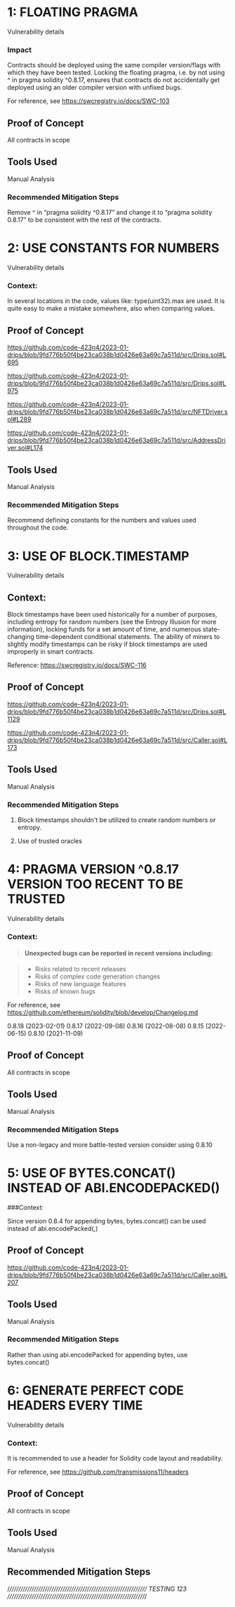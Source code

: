 # 1: FLOATING PRAGMA 

Vulnerability details

### Impact

Contracts should be deployed using the same compiler version/flags with which they have been tested. Locking the floating pragma, i.e. by not using ^ in pragma solidity ^0.8.17, ensures that contracts do not accidentally get deployed using an older compiler version with unfixed bugs.

For reference, see https://swcregistry.io/docs/SWC-103

## Proof of Concept

All contracts in scope 

## Tools Used

Manual Analysis

### Recommended Mitigation Steps

Remove ^ in “pragma solidity ^0.8.17” and change it to “pragma solidity 0.8.17” to be consistent with the rest of the contracts.

# 2: USE CONSTANTS FOR NUMBERS

Vulnerability details

### Context:

In several locations in the code, values like: type(uint32).max are used. It is quite easy to make a mistake somewhere, also when comparing values.

## Proof of Concept

https://github.com/code-423n4/2023-01-drips/blob/9fd776b50f4be23ca038b1d0426e63a69c7a511d/src/Drips.sol#L695 

https://github.com/code-423n4/2023-01-drips/blob/9fd776b50f4be23ca038b1d0426e63a69c7a511d/src/Drips.sol#L975 

https://github.com/code-423n4/2023-01-drips/blob/9fd776b50f4be23ca038b1d0426e63a69c7a511d/src/NFTDriver.sol#L289 

https://github.com/code-423n4/2023-01-drips/blob/9fd776b50f4be23ca038b1d0426e63a69c7a511d/src/AddressDriver.sol#L174 

## Tools Used

Manual Analysis

### Recommended Mitigation Steps

Recommend defining constants for the numbers and values used throughout the code.


# 3: USE OF BLOCK.TIMESTAMP

Vulnerability details

## Context:

Block timestamps have been used historically for a number of purposes, including entropy for random numbers (see the Entropy Illusion for more information), locking funds for a set amount of time, and numerous state-changing time-dependent conditional statements. The ability of miners to slightly modify timestamps can be risky if block timestamps are used improperly in smart contracts.

Reference: https://swcregistry.io/docs/SWC-116 

## Proof of Concept

https://github.com/code-423n4/2023-01-drips/blob/9fd776b50f4be23ca038b1d0426e63a69c7a511d/src/Drips.sol#L1129 

https://github.com/code-423n4/2023-01-drips/blob/9fd776b50f4be23ca038b1d0426e63a69c7a511d/src/Caller.sol#L173 

## Tools Used

Manual Analysis

### Recommended Mitigation Steps

1. Block timestamps shouldn't be utilized to create random numbers or entropy.

2. Use of trusted oracles


# 4: PRAGMA VERSION ^0.8.17 VERSION TOO RECENT TO BE TRUSTED

Vulnerability details

### Context:

> #### Unexpected bugs can be reported in recent versions including:

> - Risks related to recent releases
> - Risks of complex code generation changes
> - Risks of new language features
> - Risks of known bugs

For reference, see https://github.com/ethereum/solidity/blob/develop/Changelog.md

0.8.18 (2023-02-01)
0.8.17 (2022-09-08)
0.8.16 (2022-08-08)
0.8.15 (2022-06-15)
0.8.10 (2021-11-09)

## Proof of Concept

All contracts in scope

## Tools Used

Manual Analysis

### Recommended Mitigation Steps

Use a non-legacy and more battle-tested version consider using 0.8.10

# 5: USE OF BYTES.CONCAT() INSTEAD OF ABI.ENCODEPACKED()

###Context:

Since version 0.8.4 for appending bytes, bytes.concat() can be used instead of abi.encodePacked(,)

## Proof of Concept

https://github.com/code-423n4/2023-01-drips/blob/9fd776b50f4be23ca038b1d0426e63a69c7a511d/src/Caller.sol#L207 

## Tools Used

Manual Analysis

### Recommended Mitigation Steps

Rather than using abi.encodePacked for appending bytes, use bytes.concat() 


# 6: GENERATE PERFECT CODE HEADERS EVERY TIME

Vulnerability details

### Context:

It is recommended to use a header for Solidity code layout and readability.

For reference, see https://github.com/transmissions11/headers

## Proof of Concept

All contracts in scope

## Tools Used

Manual Analysis

## Recommended Mitigation Steps

/*//////////////////////////////////////////////////////////////
                           TESTING 123
//////////////////////////////////////////////////////////////*/


